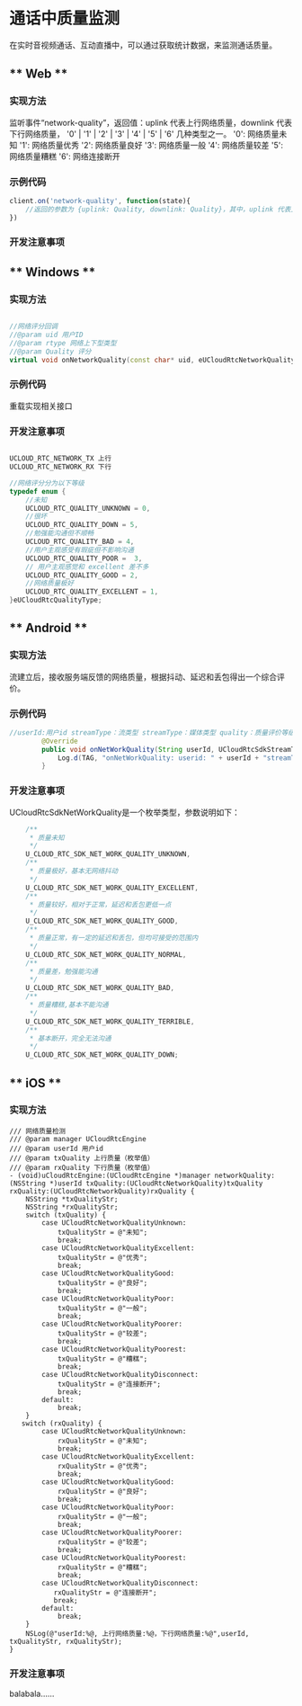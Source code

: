 # 通话中质量监测

在实时音视频通话、互动直播中，可以通过获取统计数据，来监测通话质量。


<!-- tabs:start -->

## ** Web **

### 实现方法

监听事件“network-quality”，返回值：uplink 代表上行网络质量，downlink 代表下行网络质量， 
'0' | '1' | '2' | '3' | '4' | '5' | '6' 几种类型之一。
'0': 网络质量未知
'1': 网络质量优秀
'2': 网络质量良好
'3': 网络质量一般
'4': 网络质量较差
'5': 网络质量糟糕
'6': 网络连接断开

### 示例代码

```js
client.on('network-quality', function(state){
	//返回的参数为 {uplink: Quality, downlink: Quality}，其中，uplink 代表上行网络质量，downlink 代表下行网络质量，
})
```    

### 开发注意事项


## ** Windows **

### 实现方法

```cpp

//网络评分回调
//@param uid 用户ID
//@param rtype 网络上下型类型
//@param Quality 评分
virtual void onNetworkQuality(const char* uid, eUCloudRtcNetworkQuality&rtype, eUCloudRtcQualityType& Quality) {}

```
### 示例代码

重载实现相关接口

### 开发注意事项

```cpp

UCLOUD_RTC_NETWORK_TX 上行
UCLOUD_RTC_NETWORK_RX 下行

//网络评分分为以下等级
typedef enum {
	//未知
	UCLOUD_RTC_QUALITY_UNKNOWN = 0, 
	//很坏
	UCLOUD_RTC_QUALITY_DOWN = 5,  
	//勉强能沟通但不顺畅
	UCLOUD_RTC_QUALITY_BAD = 4,  
	//用户主观感受有瑕疵但不影响沟通
	UCLOUD_RTC_QUALITY_POOR =  3, 
	// 用户主观感觉和 excellent 差不多
	UCLOUD_RTC_QUALITY_GOOD = 2, 
	//网络质量极好
	UCLOUD_RTC_QUALITY_EXCELLENT = 1, 
}eUCloudRtcQualityType; 

```
## ** Android **

### 实现方法

流建立后，接收服务端反馈的网络质量，根据抖动、延迟和丢包得出一个综合评价。

### 示例代码

```java
//userId:用户id streamType：流类型 streamType：媒体类型 quality：质量评价等级
        @Override
        public void onNetWorkQuality(String userId, UCloudRtcSdkStreamType streamType, UCloudRtcSdkMediaType mediaType, UCloudRtcSdkNetWorkQuality quality) {
            Log.d(TAG, "onNetWorkQuality: userid: " + userId + "streamType: " + streamType + "mediatype : "+ mediaType + " quality: " + quality);
        }

```    
### 开发注意事项

UCloudRtcSdkNetWorkQuality是一个枚举类型，参数说明如下：

```java
    /**
     * 质量未知
     */
    U_CLOUD_RTC_SDK_NET_WORK_QUALITY_UNKNOWN,
    /**
     * 质量极好，基本无网络抖动
     */
    U_CLOUD_RTC_SDK_NET_WORK_QUALITY_EXCELLENT,
    /**
     * 质量较好，相对于正常，延迟和丢包更低一点
     */
    U_CLOUD_RTC_SDK_NET_WORK_QUALITY_GOOD,
    /**
     * 质量正常，有一定的延迟和丢包，但均可接受的范围内
     */
    U_CLOUD_RTC_SDK_NET_WORK_QUALITY_NORMAL,
    /**
     * 质量差，勉强能沟通
     */
    U_CLOUD_RTC_SDK_NET_WORK_QUALITY_BAD,
    /**
     * 质量糟糕,基本不能沟通
     */
    U_CLOUD_RTC_SDK_NET_WORK_QUALITY_TERRIBLE,
    /**
     * 基本断开，完全无法沟通
     */
    U_CLOUD_RTC_SDK_NET_WORK_QUALITY_DOWN;

```  



## ** iOS **

### 实现方法

``` objc
/// 网络质量检测
/// @param manager UCloudRtcEngine
/// @param userId 用户id
/// @param txQuality 上行质量（枚举值）
/// @param rxQuality 下行质量（枚举值）
- (void)uCloudRtcEngine:(UCloudRtcEngine *)manager networkQuality:(NSString *)userId txQuality:(UCloudRtcNetworkQuality)txQuality rxQuality:(UCloudRtcNetworkQuality)rxQuality {
    NSString *txQualityStr;
    NSString *rxQualityStr;
    switch (txQuality) {
        case UCloudRtcNetworkQualityUnknown:
            txQualityStr = @"未知";
            break;
        case UCloudRtcNetworkQualityExcellent:
            txQualityStr = @"优秀";
            break;
        case UCloudRtcNetworkQualityGood:
            txQualityStr = @"良好";
            break;
        case UCloudRtcNetworkQualityPoor:
            txQualityStr = @"一般";
            break;
        case UCloudRtcNetworkQualityPoorer:
            txQualityStr = @"较差";
            break;
        case UCloudRtcNetworkQualityPoorest:
            txQualityStr = @"糟糕";
            break;
        case UCloudRtcNetworkQualityDisconnect:
            txQualityStr = @"连接断开";
            break;
        default:
            break;
    }
   switch (rxQuality) {
        case UCloudRtcNetworkQualityUnknown:
            rxQualityStr = @"未知";
            break;
        case UCloudRtcNetworkQualityExcellent:
            rxQualityStr = @"优秀";
            break;
        case UCloudRtcNetworkQualityGood:
            rxQualityStr = @"良好";
            break;
        case UCloudRtcNetworkQualityPoor:
            rxQualityStr = @"一般";
            break;
        case UCloudRtcNetworkQualityPoorer:
            rxQualityStr = @"较差";
            break;
        case UCloudRtcNetworkQualityPoorest:
            rxQualityStr = @"糟糕";
            break;
        case UCloudRtcNetworkQualityDisconnect:
           rxQualityStr = @"连接断开";
           break;
        default:
            break;
    }
    NSLog(@"userId:%@, 上行网络质量:%@，下行网络质量:%@",userId, txQualityStr, rxQualityStr);
}
```

### 开发注意事项

balabala……  



<!-- tabs:end -->

